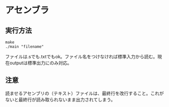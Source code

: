 # アセンブラ

## 実行方法
```
make
./main "filename"
```

ファイルは.sでも.txtでもok。ファイル名をつけなければ標準入力から読む。現在outputは標準出力にのみ対応。

## 注意
読ませるアセンブリの（テキスト）ファイルは、最終行を改行すること。これがないと最終行が読み取られないまま出力されてしまう。
